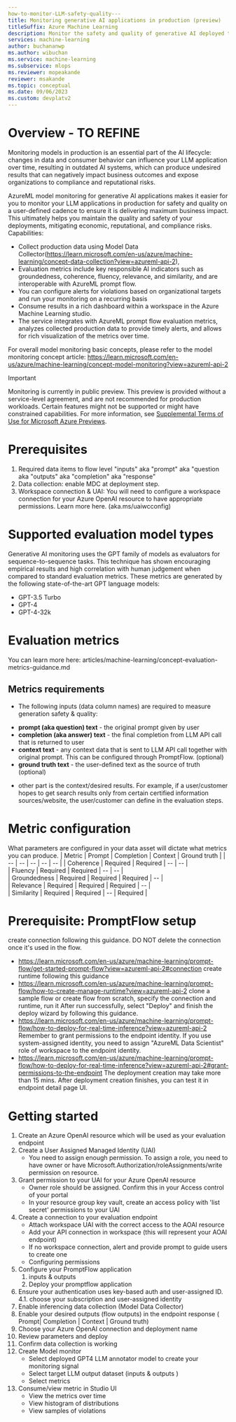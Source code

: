 ```yaml
---
how-to-monitor-LLM-safety-quality---
title: Monitoring generative AI applications in production (preview)
titleSuffix: Azure Machine Learning
description: Monitor the safety and quality of generative AI deployed to production on Azure Machine Learning.
services: machine-learning
author: buchananwp
ms.author: wibuchan
ms.service: machine-learning
ms.subservice: mlops
ms.reviewer: mopeakande
reviewer: msakande
ms.topic: conceptual
ms.date: 09/06/2023
ms.custom: devplatv2
---
```


# Overview - TO REFINE
Monitoring models in production is an essential part of the AI lifecycle: changes in data and consumer behavior can influence your LLM application over time, resulting in outdated AI systems, which can produce undesired results that can negatively impact business outcomes and expose organizations to compliance and reputational risks. 

AzureML model monitoring for generative AI applications makes it easier for you to monitor your LLM applications in production for safety and quality on a user-defined cadence to ensure it is delivering maximum business impact. This ultimately helps you maintain the quality and safety of your deployments, mitigating economic, reputational, and compliance risks. Capabilities: 
- Collect production data using Model Data Collector(https://learn.microsoft.com/en-us/azure/machine-learning/concept-data-collection?view=azureml-api-2), 
- Evaluation metrics include key responsible AI indicators such as groundedness, coherence, fluency, relevance, and similarity, and are interoperable with AzureML prompt flow. ​
- You can configure alerts for violations based on organizational targets and run your monitoring on a recurring basis
- Consume results in a rich dashboard within a workspace in the Azure Machine Learning studio.
- The service integrates with AzureML prompt flow evaluation metrics, analyzes collected production data to provide timely alerts, and allows for rich visualization of the metrics over time. ​

For overall model monitoring basic concepts, please refer to the model monitoring concept article: https://learn.microsoft.com/en-us/azure/machine-learning/concept-model-monitoring?view=azureml-api-2

> [!IMPORTANT]
> Monitoring is currently in public preview. This preview is provided without a service-level agreement, and are not recommended for production workloads. Certain features might not be supported or might have constrained capabilities.
> For more information, see [Supplemental Terms of Use for Microsoft Azure Previews](https://azure.microsoft.com/support/legal/preview-supplemental-terms/).


# Prerequisites 
1. Required data items to flow level "inputs" aka "prompt" aka "question aka "outputs" aka "completion" aka "response"
1. Data collection: enable MDC at deployment step.
1. Workspace connection & UAI: You will need to configure a workspace connection for your Azure OpenAI resource to have appropriate permissions. Learn more here.
(aka.ms/uaiwcconfig)

# Supported evaluation model types
Generative AI monitoring uses the GPT family of models as evaluators for sequence-to-sequence tasks. This technique has shown encouraging empirical results and high correlation with human judgement when compared to standard evaluation metrics. These metrics are generated by the following state-of-the-art GPT language models: 
- GPT-3.5 Turbo
- GPT-4
- GPT-4-32k  

# Evaluation metrics 
You can learn more here: articles/machine-learning/concept-evaluation-metrics-guidance.md

## Metrics requirements
- The following inputs (data column names) are required to measure generation safety & quality: 
* **prompt (aka question) text** - the original prompt given by user
* **completion (aka answer) text** - the final completion from LLM API call that is returned to user
* **context text** - any context data that is sent to LLM API call together with original prompt. This can be configured through PromptFlow. (optional)
* **ground truth text** - the user-defined text as the source of truth (optional)
- other part is the context/desired results.  For example, if a user/customer hopes to get search results only from certain certified information sources/website, the user/customer can define in the evaluation steps. 

# Metric configuration
What parameters are configured in your data asset will dictate what metrics you can produce. 
| Metric | Prompt  | Completion |  Context | Ground truth |
| -- | -- | -- | -- | -- | 
| Coherence  | Required | Required | -- |  -- |  
| Fluency | Required | Required | -- | -- |  
| Groundedness | Required | Required | Required | -- |  
| Relevance | Required | Required | Required | -- |  
| Similarity | Required | Required | -- | Required |  

# Prerequisite: PromptFlow setup
create connection following this guidance. DO NOT delete the connection once it's used in the flow. 
- https://learn.microsoft.com/en-us/azure/machine-learning/prompt-flow/get-started-prompt-flow?view=azureml-api-2#connection
create runtime following this guidance
- https://learn.microsoft.com/en-us/azure/machine-learning/prompt-flow/how-to-create-manage-runtime?view=azureml-api-2
clone a sample flow or create flow from scratch, specify the connection and runtime, run it
After run successfully, select "Deploy" and finish the deploy wizard by following this guidance.
- https://learn.microsoft.com/en-us/azure/machine-learning/prompt-flow/how-to-deploy-for-real-time-inference?view=azureml-api-2 
Remember to grant permissions to the endpoint identity. If you use system-assigned identity, you need to assign "AzureML Data Scientist" role of workspace to the endpoint identity.
- https://learn.microsoft.com/en-us/azure/machine-learning/prompt-flow/how-to-deploy-for-real-time-inference?view=azureml-api-2#grant-permissions-to-the-endpoint
The deployment creation may take more than 15 mins. After deployment creation finishes, you can test it in endpoint detail page UI.



# Getting started
1. Create an Azure OpenAI resource which will be used as your evaluation endpoint    
1. Create a User Assigned Managed Identity (UAI) 
    - You need to assign enough permission. To assign a role, you need to have owner or have Microsoft.Authorization/roleAssignments/write permission on resource.
1. Grant permission to your UAI for your Azure OpenAI resource 
    - Owner role should be assigned. Confirm this in your Access control of your portal
    - In your resource group key vault, create an access policy with 'list secret' permissions to your UAI
1. Create a connection to your evaluation endpoint  
    - Attach workspace UAI with the correct access to the AOAI resource 
    - Add your API connection in workspace (this will represent your AOAI endpoint) 
    - If no workspace connection, alert and provide prompt to guide users to create one 
    - Configuring permissions
1. Configure your PromptFlow application
    1. inputs & outputs 
    1. Deploy your promptflow application
1. Ensure your authentication uses key-based auth and user-assigned ID. 
    4.1. choose your subscription and user-assigned identity 
1. Enable inferencing data collection (Model Data Collector) 
1. Enable your desired outputs (flow outputs) in the endpoint response ( Prompt| Completion | Context | Ground truth) 
1. Choose your Azure OpenAI connection and deployment name 
1. Review parameters and deploy
1. Confirm data collection is working 
1. Create Model monitor 
    - Select deployed GPT4 LLM annotator model to create your monitoring signal  
    - Select target LLM output dataset (inputs & outputs ) 
    - Select metrics 
1. Consume/view metric in Studio UI 
    - View the metrics over time 
    - View histogram of distributions 
    - View samples of violations 